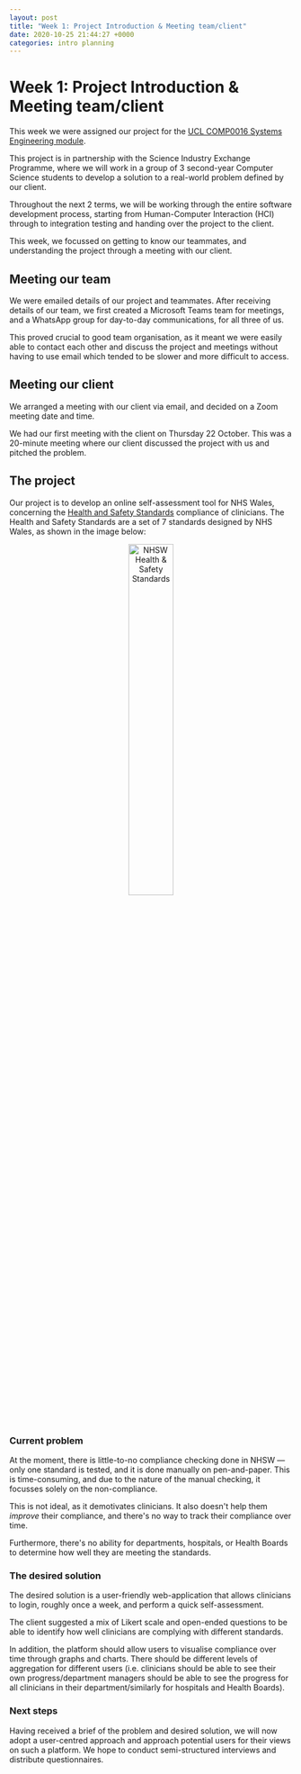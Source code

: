 ```yaml
---
layout: post
title: "Week 1: Project Introduction & Meeting team/client"
date: 2020-10-25 21:44:27 +0000
categories: intro planning
---
```


# Week 1: Project Introduction & Meeting team/client

This week we were assigned our project for the [UCL COMP0016 Systems Engineering module](https://www.ucl.ac.uk/module-catalogue/modules/systems-engineering/COMP0016).

This project is in partnership with the Science Industry Exchange Programme, where we will work in a group of 3 second-year Computer Science students to develop a solution to a real-world problem defined by our client.

Throughout the next 2 terms, we will be working through the entire software development process, starting from Human-Computer Interaction (HCI) through to integration testing and handing over the project to the client.

This week, we focussed on getting to know our teammates, and understanding the project through a meeting with our client.

## Meeting our team

We were emailed details of our project and teammates. After receiving details of our team, we first created a Microsoft Teams team for meetings, and a WhatsApp group for day-to-day communications, for all three of us.

This proved crucial to good team organisation, as it meant we were easily able to contact each other and discuss the project and meetings without having to use email which tended to be slower and more difficult to access.

## Meeting our client

We arranged a meeting with our client via email, and decided on a Zoom meeting date and time.

We had our first meeting with the client on Thursday 22 October. This was a 20-minute meeting where our client discussed the project with us and pitched the problem.

## The project

Our project is to develop an online self-assessment tool for NHS Wales, concerning the [Health and Safety Standards](http://www.wales.nhs.uk/sitesplus/documents/1064/24729_Health%20Standards%20Framework_2015_E1.pdf) compliance of clinicians. The Health and Safety Standards are a set of 7 standards designed by NHS Wales, as shown in the image below:

<p align="center">
  <img src="/blog/images/week1-standards-circle.png" width="40%" title="NHSW Health & Safety Standards" />
</p>

### Current problem

At the moment, there is little-to-no compliance checking done in NHSW — only one standard is tested, and it is done manually on pen-and-paper. This is time-consuming, and due to the nature of the manual checking, it focusses solely on the non-compliance.

This is not ideal, as it demotivates clinicians. It also doesn't help them _improve_ their compliance, and there's no way to track their compliance over time.

Furthermore, there's no ability for departments, hospitals, or Health Boards to determine how well they are meeting the standards.

### The desired solution

The desired solution is a user-friendly web-application that allows clinicians to login, roughly once a week, and perform a quick self-assessment.

The client suggested a mix of Likert scale and open-ended questions to be able to identify how well clinicians are complying with different standards.

In addition, the platform should allow users to visualise compliance over time through graphs and charts. There should be different levels of aggregation for different users (i.e. clinicians should be able to see their own progress/department managers should be able to see the progress for all clinicians in their department/similarly for hospitals and Health Boards).

### Next steps

Having received a brief of the problem and desired solution, we will now adopt a user-centred approach and approach potential users for their views on such a platform. We hope to conduct semi-structured interviews and distribute questionnaires.
